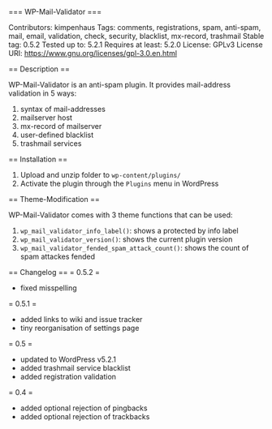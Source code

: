=== WP-Mail-Validator ===

Contributors: kimpenhaus
Tags: comments, registrations, spam, anti-spam, mail, email, validation, check, security, blacklist, mx-record, trashmail
Stable tag: 0.5.2
Tested up to: 5.2.1
Requires at least: 5.2.0
License: GPLv3
License URI: https://www.gnu.org/licenses/gpl-3.0.en.html

== Description ==

WP-Mail-Validator is an anti-spam plugin. It provides mail-address validation in 5 ways:

1. syntax of mail-addresses
2. mailserver host
3. mx-record of mailserver
4. user-defined blacklist
5. trashmail services

== Installation ==

1. Upload and unzip folder to `wp-content/plugins/`
2. Activate the plugin through the `Plugins` menu in WordPress

== Theme-Modification ==

WP-Mail-Validator comes with 3 theme functions that can be used:

1. `wp_mail_validator_info_label()`: shows a protected by info label
2. `wp_mail_validator_version()`: shows the current plugin version
3. `wp_mail_validator_fended_spam_attack_count()`: shows the count of spam attackes fended

== Changelog ==
= 0.5.2 =
* fixed misspelling

= 0.5.1 =
* added links to wiki and issue tracker
* tiny reorganisation of settings page

= 0.5 =
* updated to WordPress v5.2.1
* added trashmail service blacklist
* added registration validation

= 0.4 =
* added optional rejection of pingbacks
* added optional rejection of trackbacks
